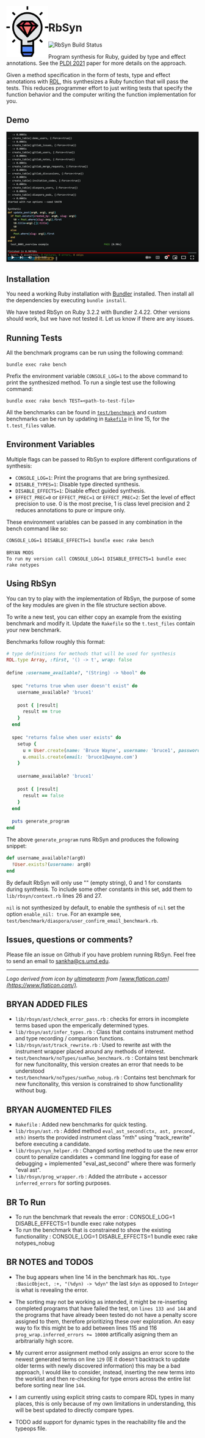 <img align="left" src="rbsyn-logo.png" width=110>

# RbSyn

![RbSyn Build Status](https://github.com/ngsankha/rbsyn/actions/workflows/build.yml/badge.svg)

Program synthesis for Ruby, guided by type and effect annotations. See the [PLDI 2021](https://sankhs.com/static/rbsyn-pldi21.pdf) paper for more details on the approach.

Given a method specification in the form of tests, type and effect annotations with [RDL](https://github.com/tupl-tufts/rdl), this synthesizes a Ruby function that will pass the tests. This reduces programmer effort to just writing tests that specify the function behavior and the computer writing the function implementation for you.

## Demo

[![RbSyn Demo YouTube Video](demo.png)](https://www.youtube.com/watch?v=yYAOK5S8lRY "RbSyn Demo YouTube Video")

## Installation

You need a working Ruby installation with [Bundler](https://bundler.io/) installed. Then install all the dependencies by executing `bundle install`.

We have tested RbSyn on Ruby 3.2.2 with Bundler 2.4.22. Other versions should work, but we have not tested it. Let us know if there are any issues.

## Running Tests

All the benchmark programs can be run using the following command:

```
bundle exec rake bench
```

Prefix the environment variable `CONSOLE_LOG=1` to the above command to print the synthesized method. To run a single test use the following command:

```
bundle exec rake bench TEST=<path-to-test-file>
```

All the benchmarks can be found in [`test/benchmark`](test/benchmark) and custom benchmarks can be run by updating in [`Rakefile`](Rakefile) in line 15, for the `t.test_files` value.

## Environment Variables

Multiple flags can be passed to RbSyn to explore different configurations of synthesis:

* `CONSOLE_LOG=1`: Print the programs that are bring synthesized.
* `DISABLE_TYPES=1`: Disable type directed synthesis.
* `DISABLE_EFFECTS=1`: Disable effect guided synthesis.
* `EFFECT_PREC=0` or `EFFECT_PREC=1` or `EFFECT_PREC=2`: Set the level of effect precision to use. 0 is the most precise, 1 is class level precision and 2 reduces annotations to pure or impure only.

These environment variables can be passed in any combination in the bench command like so:

```
CONSOLE_LOG=1 DISABLE_EFFECTS=1 bundle exec rake bench

BRYAN MODS
To run my version call CONSOLE_LOG=1 DISABLE_EFFECTS=1 bundle exec rake notypes
```

## Using RbSyn

You can try to play with the implementation of RbSyn, the purpose of some of the key modules are given in the file structure section above.

To write a new test, you can either copy an example from the existing benchmark and modify it. Update the `Rakefile` so the `t.test_files` contain your new benchmark.

Benchmarks follow roughly this format:

```ruby
# type definitions for methods that will be used for synthesis
RDL.type Array, :first, '() -> t', wrap: false

define :username_available?, "(String) -> %bool" do

  spec "returns true when user doesn't exist" do
    username_available? 'bruce1'

    post { |result|
      result == true
    }
  end

  spec "returns false when user exists" do
    setup {
      u = User.create(name: 'Bruce Wayne', username: 'bruce1', password: 'coolcool')
      u.emails.create(email: 'bruce1@wayne.com')
    }

    username_available? 'bruce1'

    post { |result|
      result == false
    }
  end

  puts generate_program
end
```

The above `generate_program` runs RbSyn and produces the following snippet:

```ruby
def username_available?(arg0)
  !User.exists?(username: arg0)
end
```

By default RbSyn will only use "" (empty string), 0 and 1 for constants during synthesis. To include some other constants in this set, add them to `lib/rbsyn/context.rb` lines 26 and 27.

`nil` is not synthesized by default, to enable the synthesis of `nil` set the option `enable_nil: true`. For an example see, `test/benchmark/diaspora/user_confirm_email_benchmark.rb`.

## Issues, questions or comments?

Please file an issue on Github if you have problem running RbSyn. Feel free to send an email to sankha@cs.umd.edu.

---

_Logo derived from icon by [ultimatearm](https://www.flaticon.com/authors/ultimatearm) from [www.flaticon.com](https://www.flaticon.com/)._

## BRYAN ADDED FILES

* `lib/rbsyn/ast/check_error_pass.rb` : checks for errors in incomplete terms based upon the emperically determined types. 
* `lib/rbsyn/ast/infer_types.rb` : Class that contains instrument method and type recording / comparison functions.
* `lib/rbsyn/ast/track_rewrite.rb` :  Used to rewrite ast with the instrument wrapper placed around any methods of interest. 
* `test/benchmark/noTypes/sumTwo_benchmark.rb` : Contains test benchmark for new funcitonality, this version creates an error that needs to be understood
* `test/benchmark/noTypes/sumTwo_nobug.rb` : Contains test benchmark for new funcitonality, this version is constrained to show functionallity without bug. 


## BRYAN AUGMENTED FILES 

* `Rakefile` : Added new benchmarks for quick testing. 
* `lib/rbsyn/ast.rb` : Added method `eval_ast_second(ctx, ast, precond, mth)` inserts the provided instrument class "mth" using "track_rewrite" before executing a candidate. 
* `lib/rbsyn/syn_helper.rb` : Changed sorting method to use the new error count to penalize candidates + command line logging for ease of debugging + implemented "eval_ast_second" where there was formerly "eval ast".
* `lib/rbsyn/prog_wrapper.rb` : Added the atrribute + accessor `inferred_errors` for sorting purposes. 


## BR To Run

* To run the benchmark that reveals the error : CONSOLE_LOG=1 DISABLE_EFFECTS=1 bundle exec rake notypes
* To run the benchmark that is constrained to show the existing functionallity : CONSOLE_LOG=1 DISABLE_EFFECTS=1 bundle exec rake notypes_nobug

## BR NOTES and TODOS

* The bug appears when line 14 in the benchmark has `RDL.type :BasicObject, :+, "(%dyn) -> %dyn"` the last `$dyn` as opposed to `Integer` is what is revealing the error. 
* The sorting may not be working as intended, it might be re-inserting completed programs that have failed the test, on `lines 133 and 144` and the programs that have 
already been tested do not have a penalty score assigned to them, therefore prioritizing these over exploration. An easy way to fix this might be to add between lines 115 and 116
`prog_wrap.inferred_errors += 10000` artifically asigning them an arbitrarially high score. 
* My current error assignment method only assigns an error score to the newest generated terms on line `129` (IE it doesn't backtrack to update older terms with newly discovered information)
this may be a bad approach, I would like to consider, instead, inserting the new terms into the worklist and then re-checking for type errors across the entire list before sorting near line `144`.
* I am currently using explicit string casts to compare RDL types in many places, this is only because of my own limitations in understanding, this will be best updated to directly compare types. 



* TODO add support for dynamic types in the reachability file and the typeops file. 